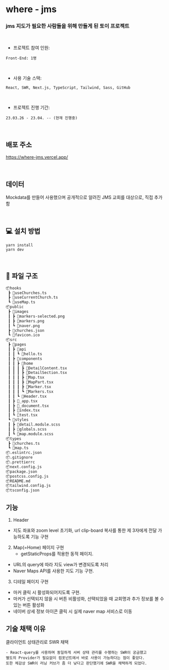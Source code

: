 # where - jms

### jms 지도가 필요한 사람들을 위해 만들게 된 토이 프로젝트

<br/>

- 프로젝트 참여 인원:

`Front-End: 1명`

<br/>

- 사용 기술 스택:

`React, SWR, Next.js, TypeScript, Tailwind, Sass, GitHub`

<br/>

- 프로젝트 진행 기간:

`23.03.26 - 23.04. -- (현재 진행중)`

<br/>

## 배포 주소

https://where-jms.vercel.app/

<br/>

## 데이터

Mockdata를 만들어 사용했으며 공개적으로 알려진 JMS 교회를 대상으로, 직접 추가함

<br/>

## 💻 설치 방법

    yarn install
    yarn dev

<br/>

## 📂 파일 구조
```bash
📦hooks
 ┣ 📜useChurches.ts
 ┣ 📜useCurrentChurch.ts
 ┗ 📜useMap.ts
📦public
 ┣ 📂images
 ┃ ┣ 📜markers-selected.png
 ┃ ┣ 📜markers.png
 ┃ ┗ 📜naver.png
 ┣ 📜churches.json
 ┗ 📜favicon.ico
📦src
 ┣ 📂pages
 ┃ ┣ 📂api
 ┃ ┃ ┗ 📜hello.ts
 ┃ ┣ 📂components
 ┃ ┃ ┣ 📂home
 ┃ ┃ ┃ ┣ 📜DetailContent.tsx
 ┃ ┃ ┃ ┣ 📜DetailSection.tsx
 ┃ ┃ ┃ ┣ 📜Map.tsx
 ┃ ┃ ┃ ┣ 📜MapPart.tsx
 ┃ ┃ ┃ ┣ 📜Marker.tsx
 ┃ ┃ ┃ ┗ 📜Markers.tsx
 ┃ ┃ ┗ 📜Header.tsx
 ┃ ┣ 📜_app.tsx
 ┃ ┣ 📜_document.tsx
 ┃ ┣ 📜index.tsx
 ┃ ┗ 📜test.tsx
 ┗ 📂styles
 ┃ ┣ 📜detail.module.scss
 ┃ ┣ 📜globals.scss
 ┃ ┗ 📜map.module.scss
📦types
 ┣ 📜churches.ts
 ┗ 📜map.ts
📦.eslintrc.json
📦.gitignore
📦.prettierrc
📦next.config.js
📦package.json
📦postcss.config.js
📦README.md
📦tailwind.config.js
📦tsconfig.json
 ```

## 기능

1. Header
  - 지도 좌표와 zoom level 초기화, url clip-board 복사를 통한 제 3자에게 전달 가능하도록 기능 구현

2. Map(=Home) 페이지 구현
	- getStaticProps를 적용한 동적 페이지.
  - URL의 query에 따라 지도 view가 변경되도록 처리
  - Naver Maps API를 사용한 지도 기능 구현.

3. 디테일 페이지 구현
  - 마커 클릭 시 활성화되어지도록 구현.
  - 마커가 선택되지 않을 시 버튼 비활성화, 선택되었을 때 교회명과 추가 정보를 볼 수 있는 버튼 활성화
  - 네이버 상세 정보 아이콘 클릭 시 실제 naver map 서비스로 이동
  
  
## 기술 채택 이유

  클라이언트 상태관리로 SWR 채택
  
	- React-query를 사용하며 동일하게 서버 상태 관리를 수행하는 SWR이 궁금했고
    별도의 Provider가 필요없이 컴포넌트에서 바로 사용이 가능하다는 점이 좋았다.
    또한 체감상 SWR이 러닝 커브가 좀 더 낮다고 판단했기에 SWR을 채택하게 되었다.
    
    
